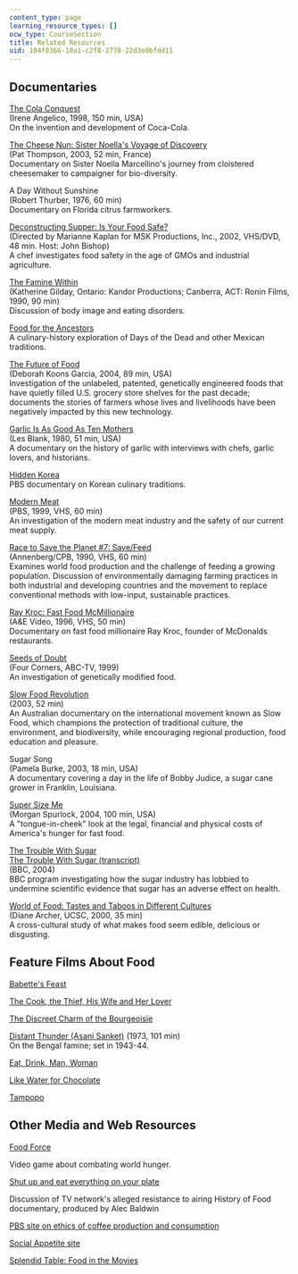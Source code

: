 ```yaml
---
content_type: page
learning_resource_types: []
ocw_type: CourseSection
title: Related Resources
uid: 104f0366-10a1-c2f8-2778-22d3e0bfdd11
---
```


Documentaries
-------------

[The Cola Conquest](http://www.dvdbeaver.com/film/DVDReview2/colaconquest.htm)  
(Irene Angelico, 1998, 150 min, USA)  
On the invention and development of Coca-Cola.  
  
[The Cheese Nun: Sister Noella's Voyage of Discovery](http://www.worldcatlibraries.org/wcpa/top3mset/67558946)  
(Pat Thompson, 2003, 52 min, France)  
Documentary on Sister Noella Marcellino's journey from cloistered cheesemaker to campaigner for bio-diversity.  
  
A Day Without Sunshine  
(Robert Thurber, 1976, 60 min)  
Documentary on Florida citrus farmworkers.  
  
[Deconstructing Supper: Is Your Food Safe?](http://www.bullfrogfilms.com/catalog/decon.html)  
(Directed by Marianne Kaplan for MSK Productions, Inc., 2002, VHS/DVD, 48 min. Host: John Bishop)  
A chef investigates food safety in the age of GMOs and industrial agriculture.  
  
[The Famine Within](http://www.library.yorku.ca/find/Record/925566)  
(Katherine Gilday, Ontario: Kandor Productions; Canberra, ACT: Ronin Films, 1990, 90 min)  
Discussion of body image and eating disorders.  
  
[Food for the Ancestors](https://shop.pbs.org/WB3422.html)  
A culinary-history exploration of Days of the Dead and other Mexican traditions.  
  
[The Future of Food](http://www.thefutureoffood.com/)  
(Deborah Koons Garcia, 2004, 89 min, USA)  
Investigation of the unlabeled, patented, genetically engineered foods that have quietly filled U.S. grocery store shelves for the past decade; documents the stories of farmers whose lives and livelihoods have been negatively impacted by this new technology.  
  
[Garlic Is As Good As Ten Mothers](http://www.imdb.com/title/tt0080776/)  
(Les Blank, 1980, 51 min, USA)  
A documentary on the history of garlic with interviews with chefs, garlic lovers, and historians.  
  
[Hidden Korea](http://www.pbs.org/hiddenkorea/)  
PBS documentary on Korean culinary traditions.  
  
[Modern Meat](http://www.pbs.org/wgbh/pages/frontline/shows/meat/)  
(PBS, 1999, VHS, 60 min)  
An investigation of the modern meat industry and the safety of our current meat supply.  
  
[Race to Save the Planet #7: Save/Feed](https://www.youtube.com/watch?v=TDG1jEAn2g0&list=PLwkIUGb1-jFFIuxNp2ExEsedlr3M2_1nZ&index=8&t=0s)  
(Annenberg/CPB, 1990, VHS, 60 min)  
Examines world food production and the challenge of feeding a growing population. Discussion of environmentally damaging farming practices in both industrial and developing countries and the movement to replace conventional methods with low-input, sustainable practices.  
  
[Ray Kroc: Fast Food McMillionaire](https://www.tvguide.com/tvshows/biography/episode-949162/191411/)  
(A&E Video, 1996, VHS, 50 min)  
Documentary on fast food millionaire Ray Kroc, founder of McDonalds restaurants.  
  
[Seeds of Doubt](http://orgprints.org/9041/1/Seeds_of_Doubt.pdf)  
(Four Corners, ABC-TV, 1999)  
An investigation of genetically modified food.  
  
[Slow Food Revolution](https://www.screenaustralia.gov.au/the-screen-guide/t/slow-food-revolution-2003/18441/)  
(2003, 52 min)  
An Australian documentary on the international movement known as Slow Food, which champions the protection of traditional culture, the environment, and biodiversity, while encouraging regional production, food education and pleasure.  
  
Sugar Song  
(Pamela Burke, 2003, 18 min, USA)  
A documentary covering a day in the life of Bobby Judice, a sugar cane grower in Franklin, Louisiana.  
  
[Super Size Me](http://www.imdb.com/title/tt0390521/)  
(Morgan Spurlock, 2004, 100 min, USA)  
A "tongue-in-cheek" look at the legal, financial and physical costs of America's hunger for fast food.  
  
[The Trouble With Sugar](http://news.bbc.co.uk/1/hi/programmes/panorama/3713508.stm)  
[The Trouble With Sugar (transcript)](http://news.bbc.co.uk/nol/shared/spl/hi/programmes/panorama/transcripts/thetroublewithsugar.txt)  
(BBC, 2004)  
BBC program investigating how the sugar industry has lobbied to undermine scientific evidence that sugar has an adverse effect on health.  
  
[World of Food: Tastes and Taboos in Different Cultures](https://www.berkeleymedia.com/product/a_world_of_food_tastes_and_taboos_in_different_cultures/)  
(Diane Archer, UCSC, 2000, 35 min)  
A cross-cultural study of what makes food seem edible, delicious or disgusting.

Feature Films About Food
------------------------

[Babette's Feast](http://www.imdb.com/title/tt0092603/)  
  
[The Cook, the Thief, His Wife and Her Lover](http://www.imdb.com/title/tt0097108/)  
  
[The Discreet Charm of the Bourgeoisie](http://www.imdb.com/title/tt0068361/)  
  
[Distant Thunder (Asani Sanket)](https://satyajitray.org/ashani-sanket-distant-thunder/) (1973, 101 min)  
On the Bengal famine; set in 1943-44.  
  
[Eat, Drink, Man, Woman](http://www.imdb.com/title/tt0111797/)  
  
[Like Water for Chocolate](http://www.imdb.com/title/tt0103994/)  
  
[Tampopo](http://www.imdb.com/title/tt0092048/)

Other Media and Web Resources
-----------------------------

[Food Force](http://www.megagames.com/news/html/freegames/foodforce.shtml)

Video game about combating world hunger.

[Shut up and eat everything on your plate](http://www.firstamendmentcenter.org/shut-up-and-eat-everything-on-your-plate)

Discussion of TV network's alleged resistance to airing History of Food documentary, produced by Alec Baldwin 

[PBS site on ethics of coffee production and consumption](https://web.archive.org/web/20130310145815/http://www.pbs.org/wnet/religionandethics/week741/cover.html)

[Social Appetite site](http://www.oup.com.au/titles/higher_ed/social_science/sociology/9780195551501)

[Splendid Table: Food in the Movies](http://splendidtable.publicradio.org/gourmetguide/misc_movies.shtml)